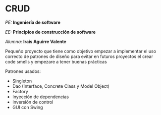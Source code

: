 # CRUD 

*PE:* **Ingeniería de software**

*EE:* **Principios de construcción de software**

*Alumna:* **Iraís Aguirre Valente**

Pequeño proyecto que tiene como objetivo empezar a implementar el uso correcto de patrones de diseño para evitar en futuros proyectos el crear code smells y empezare a tener buenas prácticas

Patrones usados:

- Singleton
- Dao (Interface, Concrete Class y Model Object)
- Factory
- Inyección de dependencias
- Inversión de control
- GUI con Swing
